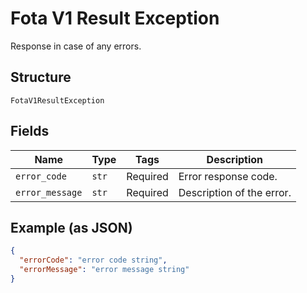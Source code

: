 
# Fota V1 Result Exception

Response in case of any errors.

## Structure

`FotaV1ResultException`

## Fields

| Name | Type | Tags | Description |
|  --- | --- | --- | --- |
| `error_code` | `str` | Required | Error response code. |
| `error_message` | `str` | Required | Description of the error. |

## Example (as JSON)

```json
{
  "errorCode": "error code string",
  "errorMessage": "error message string"
}
```

